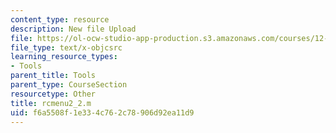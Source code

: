 ```yaml
---
content_type: resource
description: New file Upload
file: https://ol-ocw-studio-app-production.s3.amazonaws.com/courses/12-811-tropical-meteorology-spring-2011/f6a5508f1e334c762c78906d92ea11d9_rcmenu2_2.m
file_type: text/x-objcsrc
learning_resource_types:
- Tools
parent_title: Tools
parent_type: CourseSection
resourcetype: Other
title: rcmenu2_2.m
uid: f6a5508f-1e33-4c76-2c78-906d92ea11d9
---
```

